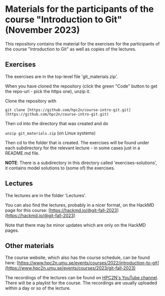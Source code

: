 # Materials for the participants of the course "Introduction to Git" (November 2023) 

This repository contains the material for the exercises for the participants of the course "Introduction to Git" as well as copies of the lectures. 

## Exercises

The exercises are in the top-level file 'git_materials.zip'. 

When you have cloned the repository (click the green "Code" button to get the repo-url - pick the https one), unzip it. 

Clone the repository with 

`git clone [https://github.com/hpc2n/course-intro-git.git](https://github.com/hpc2n/course-intro-git.git)`

Then cd into the directory that was created and do 

`unzip git_materials.zip` (on Linux systems) 

Then cd to the folder that is created. The exercises will be found under each subdirectory for the relevant lecture - in some cases just in a README.md file. 

**NOTE**: There is a subdirectory in this directory called 'exercises-solutions', it contains model solutions to (some of) the exercises. 

## Lectures 

The lectures are in the folder 'Lectures'.  

You can also find the lectures, probably in a nicer format, on the HackMD page for this course: [https://hackmd.io/@git-fall-2023](https://hackmd.io/@git-fall-2023)

Note that there may be minor updates which are only on the HackMD pages. 

## Other materials 

The course website, which also has the course schedule, can be found here: [https://www.hpc2n.umu.se/events/courses/2022/introduction-to-git](https://www.hpc2n.umu.se/events/courses/2023/git-fall-2023)

The recordings of the lectures can be found on [HPC2N's YouTube channel](https://www.youtube.com/user/HPC2N). There will be a playlist for the course. The recordings are usually uploaded within a day or so of the lecture. 
